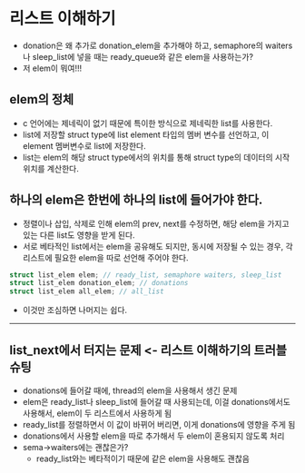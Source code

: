 # 리스트 이해하기
- donation은 왜 추가로 donation_elem을 추가해야 하고, semaphore의 waiters나 sleep_list에 넣을 때는 ready_queue와 같은 elem을 사용하는가?
- 저 elem이 뭐여!!!

## elem의 정체
- c 언어에는 제네릭이 없기 때문에 특이한 방식으로 제네릭한 list를 사용한다.
- list에 저장할 struct type에 list element 타입의 멤버 변수를 선언하고, 이 element 멤버변수로 list에 저장한다.
- list는 elem의 해당 struct type에서의 위치를 통해 struct type의 데이터의 시작 위치를 계산한다.

## 하나의 elem은 한번에 하나의 list에 들어가야 한다. 
- 정렬이나 삽입, 삭제로 인해 elem의 prev, next를 수정하면, 해당 elem을 가지고 있는 다른 list도 영향을 받게 된다.
- 서로 베타적인 list에서는 elem을 공유해도 되지만, 동시에 저장될 수 있는 경우, 각 리스트에 필요한 elem을 따로 선언해 주어야 한다.
```c
struct list_elem elem; // ready_list, semaphore waiters, sleep_list
struct list_elem donation_elem; // donations
struct list_elem all_elem; // all_list
```
- 이것만 조심하면 나머지는 쉽다.

---

## list_next에서 터지는 문제 <- 리스트 이해하기의 트러블 슈팅
- donations에 들어갈 때에, thread의 elem을 사용해서 생긴 문제 
- elem은 ready_list나 sleep_list에 들어갈 때 사용되는데, 이걸 donations에서도 사용해서, elem이 두 리스트에서 사용하게 됨
- ready_list를 정렬하면서 이 값이 바뀌어 버리면, 이게 donations에 영향을 주게 됨
- donations에서 사용할 elem을 따로 추가해서 두 elem이 혼용되지 않도록 처리
- sema->waiters에는 괜찮은가?
    - ready_list와는 베타적이기 때문에 같은 elem을 사용해도 괜찮음
